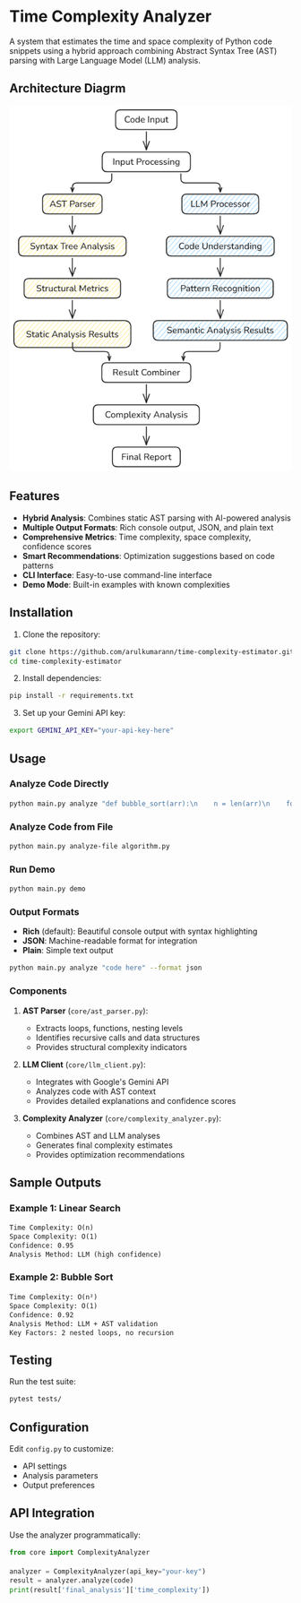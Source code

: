 # Time Complexity Analyzer

A system that estimates the time and space complexity of Python code snippets using a hybrid approach combining Abstract Syntax Tree (AST) parsing with Large Language Model (LLM) analysis.

## Architecture Diagrm
![Architecture Diagram](arch.png)


## Features

- **Hybrid Analysis**: Combines static AST parsing with AI-powered analysis
- **Multiple Output Formats**: Rich console output, JSON, and plain text
- **Comprehensive Metrics**: Time complexity, space complexity, confidence scores
- **Smart Recommendations**: Optimization suggestions based on code patterns
- **CLI Interface**: Easy-to-use command-line interface
- **Demo Mode**: Built-in examples with known complexities

## Installation

1. Clone the repository:
```bash
git clone https://github.com/arulkumarann/time-complexity-estimator.git
cd time-complexity-estimator
```

2. Install dependencies:
```bash
pip install -r requirements.txt
```

3. Set up your Gemini API key:
```bash
export GEMINI_API_KEY="your-api-key-here"
```

## Usage

### Analyze Code Directly

```bash
python main.py analyze "def bubble_sort(arr):\n    n = len(arr)\n    for i in range(n):\n        for j in range(0, n - i - 1):\n            if arr[j] > arr[j + 1]:\n                arr[j], arr[j + 1] = arr[j + 1], arr[j]\n    return arr"
```

### Analyze Code from File

```bash
python main.py analyze-file algorithm.py
```

### Run Demo

```bash
python main.py demo
```

### Output Formats

- **Rich** (default): Beautiful console output with syntax highlighting
- **JSON**: Machine-readable format for integration
- **Plain**: Simple text output

```bash
python main.py analyze "code here" --format json
```

### Components

1. **AST Parser** (`core/ast_parser.py`):
   - Extracts loops, functions, nesting levels
   - Identifies recursive calls and data structures
   - Provides structural complexity indicators

2. **LLM Client** (`core/llm_client.py`):
   - Integrates with Google's Gemini API
   - Analyzes code with AST context
   - Provides detailed explanations and confidence scores

3. **Complexity Analyzer** (`core/complexity_analyzer.py`):
   - Combines AST and LLM analyses
   - Generates final complexity estimates
   - Provides optimization recommendations

## Sample Outputs

### Example 1: Linear Search
```
Time Complexity: O(n)
Space Complexity: O(1)
Confidence: 0.95
Analysis Method: LLM (high confidence)
```

### Example 2: Bubble Sort
```
Time Complexity: O(n²)
Space Complexity: O(1)
Confidence: 0.92
Analysis Method: LLM + AST validation
Key Factors: 2 nested loops, no recursion
```

## Testing

Run the test suite:
```bash
pytest tests/
```

## Configuration

Edit `config.py` to customize:
- API settings
- Analysis parameters
- Output preferences

## API Integration

Use the analyzer programmatically:

```python
from core import ComplexityAnalyzer

analyzer = ComplexityAnalyzer(api_key="your-key")
result = analyzer.analyze(code)
print(result['final_analysis']['time_complexity'])
```
